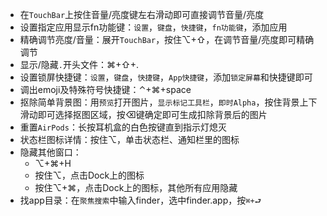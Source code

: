 * 在`TouchBar`上按住音量/亮度键左右滑动即可直接调节音量/亮度
* 设置指定应用显示fn功能键：`设置`，`键盘`，`快捷键`，`fn功能键`，添加应用
* 精确调节亮度/音量：展开`TouchBar`，按住⌥+⇧，在调节音量/亮度即可精确调节
* 显示/隐藏`.`开头文件：⌘+⇧+.
* 设置锁屏快捷键：`设置`，`键盘`，`快捷键`，`App快捷键`，添加`锁定屏幕`和快捷键即可
* 调出emoji及特殊符号快捷键：⌃+⌘+space
* 抠除简单背景图：用`预览`打开图片，`显示标记工具栏`，`即时Alpha`，按住背景上下滑动即可选择抠图区域，按⌫键确定即可生成扣除背景后的图片
* 重置`AirPods`：长按耳机盒的白色按键直到指示灯熄灭
* 状态栏图标详情：按住⌥，单击状态栏、通知栏里的图标
* 隐藏其他窗口：
	* ⌥+⌘+H
	* 按住⌥，点击Dock上的图标
	* 按住⌥+⌘，点击Dock上的图标，其他所有应用隐藏
* 找app目录：在`聚焦搜索`中输入finder，选中finder.app，按`⌘+⮐`

